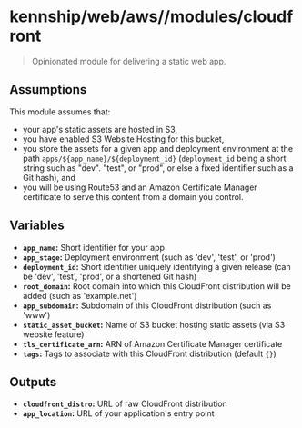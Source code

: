 # kennship/web/aws//modules/cloudfront

> Opinionated module for delivering a static web app.

## Assumptions

This module assumes that:
- your app's static assets are hosted in S3,
- you have enabled S3 Website Hosting for this bucket,
- you store the assets for a given app and deployment environment at the path `apps/${app_name}/${deployment_id}` (`deployment_id` being a short string such as "dev". "test", or "prod", or else a fixed identifier such as a Git hash), and
- you will be using Route53 and an Amazon Certificate Manager certificate to serve this content from a domain you control.

## Variables

- **`app_name`:** Short identifier for your app
- **`app_stage`:** Deployment environment (such as 'dev', 'test', or 'prod')
- **`deployment_id`:** Short identifier uniquely identifying a given release (can be 'dev', 'test', 'prod', or a shortened Git hash)
- **`root_domain`:** Root domain into which this CloudFront distribution will be added (such as 'example.net')
- **`app_subdomain`:** Subdomain of this CloudFront distribution (such as 'www')
- **`static_asset_bucket`:** Name of S3 bucket hosting static assets (via S3 website feature)
- **`tls_certificate_arn`:** ARN of Amazon Certificate Manager certificate
- **`tags`:** Tags to associate with this CloudFront distribution (default `{}`)

## Outputs

- **`cloudfront_distro`:** URL of raw CloudFront distribution
- **`app_location`:** URL of your application's entry point
